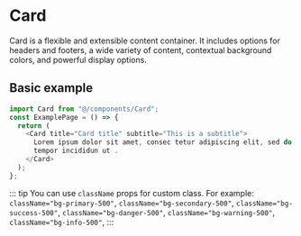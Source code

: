 # Card

Card is a flexible and extensible content container. It includes options for headers and footers, a wide variety of content, contextual background colors, and powerful display options.

## Basic example

```js
import Card from "@/components/Card";
const ExamplePage = () => {
  return (
    <Card title="Card title" subtitle="This is a subtitle">
      Lorem ipsum dolor sit amet, consec tetur adipiscing elit, sed do eiusmod
      tempor incididun ut .
    </Card>
  );
};
```

::: tip You can use `className` props for custom class. For example: `className="bg-primary-500"`, `className="bg-secondary-500"`, `className="bg-success-500"`, `className="bg-danger-500"`, `className="bg-warning-500"`, `className="bg-info-500"`,
:::
